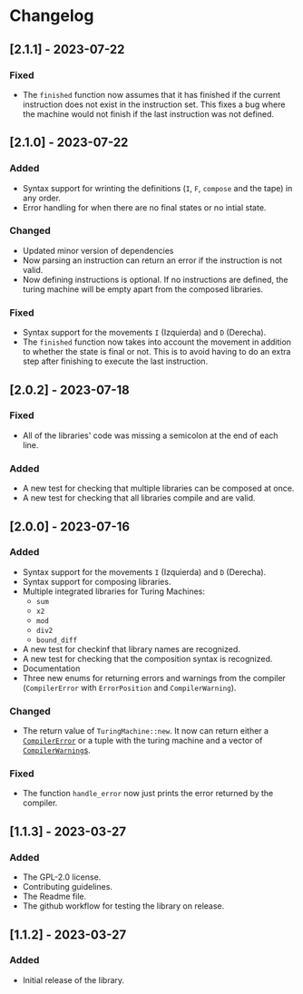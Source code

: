 # Changelog

## [2.1.1] - 2023-07-22
### Fixed
- The `finished` function now assumes that it has finished if the current instruction does not exist in the instruction set. This fixes a bug where the machine would not finish if the last instruction was not defined. 

## [2.1.0] - 2023-07-22
### Added
- Syntax support for wrinting the definitions (`I`, `F`, `compose` and the tape) in any order.
- Error handling for when there are no final states or no intial state.

### Changed
- Updated minor version of dependencies
- Now parsing an instruction can return an error if the instruction is not valid.
- Now defining instructions is optional. If no instructions are defined, the turing machine will be empty apart from the composed libraries.

### Fixed
- Syntax support for the movements `I` (Izquierda) and `D` (Derecha).
- The `finished` function now takes into account the movement in addition to whether the state is final or not. This is to avoid having to do an extra step after finishing to execute the last instruction.

## [2.0.2] - 2023-07-18
### Fixed
- All of the libraries' code was missing a semicolon at the end of each line.

### Added
- A new test for checking that multiple libraries can be composed at once.
- A new test for checking that all libraries compile and are valid.

## [2.0.0] - 2023-07-16
### Added
- Syntax support for the movements `I` (Izquierda) and `D` (Derecha).
- Syntax support for composing libraries.
- Multiple integrated libraries for Turing Machines:
    - `sum`
    - `x2`
    - `mod`
    - `div2`
    - `bound_diff`
- A new test for checkinf that library names are recognized.
- A new test for checking that the composition syntax is recognized.
- Documentation
- Three new enums for returning errors and warnings from the compiler (`CompilerError` with `ErrorPosition` and `CompilerWarning`).

### Changed
- The return value of `TuringMachine::new`. It now can return either a [`CompilerError`](https://docs.rs/turing-lib/latest/turing_lib/enum.CompilerError.html) or a tuple with the turing machine and a vector of [`CompilerWarning`s](https://docs.rs/turing-lib/latest/turing_lib/enum.CompilerWarning.html).

### Fixed
- The function `handle_error` now just prints the error returned by the compiler.


## [1.1.3] - 2023-03-27
### Added
- The GPL-2.0 license.
- Contributing guidelines.
- The Readme file.
- The github workflow for testing the library on release.

## [1.1.2] - 2023-03-27
### Added
- Initial release of the library.